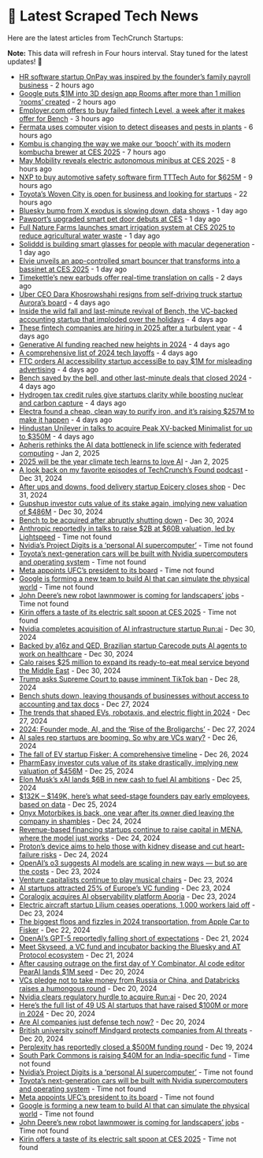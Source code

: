 
# 📰 Latest Scraped Tech News

Here are the latest articles from TechCrunch Startups:

**Note:** This data will refresh in Four hours interval. Stay tuned for the latest updates! 🔄
- [HR software startup OnPay was inspired by the founder’s family payroll business](https://techcrunch.com/2025/01/07/hr-software-startup-onpay-was-inspired-by-the-founders-family-payroll-business/) - 2 hours ago
- [Google puts $1M into 3D design app Rooms after more than 1 million ‘rooms’ created](https://techcrunch.com/2025/01/07/google-puts-1m-into-3d-design-app-rooms-after-more-than-1-million-rooms-created/) - 2 hours ago
- [Employer.com offers to buy failed fintech Level, a week after it makes offer for Bench](https://techcrunch.com/2025/01/07/employer-com-offers-to-buy-failed-fintech-level-a-week-after-it-makes-offer-for-bench/) - 3 hours ago
- [Fermata uses computer vision to detect diseases and pests in plants](https://techcrunch.com/2025/01/07/fermata-uses-computer-vision-to-detect-diseases-and-pests-in-plants/) - 6 hours ago
- [Kombu is changing the way we make our ‘booch’ with its modern kombucha brewer at CES 2025](https://techcrunch.com/2025/01/07/kombu-is-changing-the-way-we-make-our-booch-with-its-modern-kombucha-brewer-at-ces-2025/) - 7 hours ago
- [May Mobility reveals electric autonomous minibus at CES 2025](https://techcrunch.com/2025/01/07/may-mobility-reveals-electric-autonomous-minibus-at-ces-2025/) - 8 hours ago
- [NXP to buy automotive safety software firm TTTech Auto for $625M](https://techcrunch.com/2025/01/07/nxp-to-buy-automotive-safety-software-firm-tttech-auto-for-625m/) - 9 hours ago
- [Toyota’s Woven City is open for business and looking for startups](https://techcrunch.com/2025/01/06/toyotas-woven-city-is-open-for-business-and-looking-for-startups/) - 22 hours ago
- [Bluesky bump from X exodus is slowing down, data shows](https://techcrunch.com/2025/01/06/bluesky-bump-from-x-exodus-is-slowing-down-data-shows/) - 1 day ago
- [Pawport’s upgraded smart pet door debuts at CES](https://techcrunch.com/2025/01/06/pawports-upgraded-smart-pet-door-debuts-at-ces/) - 1 day ago
- [Full Nature Farms launches smart irrigation system at CES 2025 to reduce agricultural water waste](https://techcrunch.com/2025/01/06/full-nature-farms-launches-smart-irrigation-system-at-ces-2025-to-reduce-agricultural-water-waste/) - 1 day ago
- [Soliddd is building smart glasses for people with macular degeneration](https://techcrunch.com/2025/01/06/soliddd-is-building-smart-glasses-for-people-with-macular-degeneration/) - 1 day ago
- [Elvie unveils an app-controlled smart bouncer that transforms into a bassinet at CES 2025](https://techcrunch.com/2025/01/06/elvie-unveils-an-app-controlled-smart-bouncer-that-transforms-into-a-bassinet-at-ces-2025/) - 1 day ago
- [Timekettle’s new earbuds offer real-time translation on calls](https://techcrunch.com/2025/01/05/timekettles-new-earbuds-offer-real-time-translation-on-calls/) - 2 days ago
- [Uber CEO Dara Khosrowshahi resigns from self-driving truck startup Aurora’s board](https://techcrunch.com/2025/01/03/uber-ceo-dara-khosrowshahi-resigns-from-self-driving-truck-startup-auroras-board/) - 4 days ago
- [Inside the wild fall and last-minute revival of Bench, the VC-backed accounting startup that imploded over the holidays](https://techcrunch.com/2025/01/03/inside-the-wild-fall-and-last-minute-revival-of-bench-the-vc-backed-accounting-startup-that-imploded-over-the-holidays/) - 4 days ago
- [These fintech companies are hiring in 2025 after a turbulent year](https://techcrunch.com/2025/01/03/these-fintech-companies-are-hiring-in-2025-after-a-turbulent-year/) - 4 days ago
- [Generative AI funding reached new heights in 2024](https://techcrunch.com/2025/01/03/generative-ai-funding-reached-new-heights-in-2024/) - 4 days ago
- [A comprehensive list of 2024 tech layoffs](https://techcrunch.com/2025/01/03/tech-layoffs-2024-list/) - 4 days ago
- [FTC orders AI accessibility startup accessiBe to pay $1M for misleading advertising](https://techcrunch.com/2025/01/03/ftc-orders-ai-accessibility-startup-accessibe-to-pay-1m-for-misleading-advertising/) - 4 days ago
- [Bench saved by the bell, and other last-minute deals that closed 2024](https://techcrunch.com/2025/01/03/bench-saved-by-the-bell-and-other-last-minute-deals-that-closed-2024/) - 4 days ago
- [Hydrogen tax credit rules give startups clarity while boosting nuclear and carbon capture](https://techcrunch.com/2025/01/03/hydrogen-tax-credit-rules-give-startups-clarity-while-boosting-nuclear-and-carbon-capture/) - 4 days ago
- [Electra found a cheap, clean way to purify iron, and it’s raising $257M to make it happen](https://techcrunch.com/2025/01/03/electra-found-a-cheap-clean-way-to-purify-iron-and-its-raising-257m-to-make-it-happen/) - 4 days ago
- [Hindustan Unilever in talks to acquire Peak XV-backed Minimalist for up to $350M](https://techcrunch.com/2025/01/03/hindustan-unilever-minimalist-acquisition/) - 4 days ago
- [Apheris rethinks the AI data bottleneck in life science with federated computing](https://techcrunch.com/2025/01/02/apheris-rethinks-the-ai-data-bottleneck-in-life-science-with-federated-computing/) - Jan 2, 2025
- [2025 will be the year climate tech learns to love AI](https://techcrunch.com/2025/01/02/2025-will-be-the-year-climate-tech-learns-to-love-ai/) - Jan 2, 2025
- [A look back on my favorite episodes of TechCrunch’s Found podcast](https://techcrunch.com/2024/12/31/a-look-back-on-my-favorite-episodes-of-techcrunchs-found-podcast/) - Dec 31, 2024
- [After ups and downs, food delivery startup Epicery closes shop](https://techcrunch.com/2024/12/31/after-ups-and-down-food-delivery-startup-epicery-closes-shop/) - Dec 31, 2024
- [Gupshup investor cuts value of its stake again, implying new valuation of $486M](https://techcrunch.com/2024/12/30/gupshup-investor-cuts-value-of-its-stake-by-65-implying-new-valuation-of-486m/) - Dec 30, 2024
- [Bench to be acquired after abruptly shutting down](https://techcrunch.com/2024/12/30/bench-to-be-acquired-after-abruptly-shutting-down/) - Dec 30, 2024
- [Anthropic reportedly in talks to raise $2B at $60B valuation, led by Lightspeed](https://techcrunch.com/2025/01/07/anthropic-reportedly-in-talks-to-raise-2b-at-60b-valuation-led-by-lightspeed/) - Time not found
- [Nvidia’s Project Digits is a ‘personal AI supercomputer’](https://techcrunch.com/2025/01/06/nvidias-project-digits-is-a-personal-ai-computer/) - Time not found
- [Toyota’s next-generation cars will be built with Nvidia supercomputers and operating system](https://techcrunch.com/2025/01/06/toyotas-next-generation-cars-will-be-built-with-nvidia-supercomputers-and-operating-system/) - Time not found
- [Meta appoints UFC’s president to its board](https://techcrunch.com/2025/01/06/meta-appoints-ufcs-president-to-its-board/) - Time not found
- [Google is forming a new team to build AI that can simulate the physical world](https://techcrunch.com/2025/01/06/google-is-forming-a-new-team-to-build-ai-that-can-simulate-the-physical-world/) - Time not found
- [John Deere’s new robot lawnmower is coming for landscapers’ jobs](https://techcrunch.com/2025/01/06/john-deeres-new-robot-lawnmower-is-coming-for-landscapers-jobs/) - Time not found
- [Kirin offers a taste of its electric salt spoon at CES 2025](https://techcrunch.com/2025/01/05/kirin-offers-a-taste-of-its-electric-salt-spoon-at-ces-2025/) - Time not found
- [Nvidia completes acquisition of AI infrastructure startup Run:ai](https://techcrunch.com/2024/12/30/nvidia-completes-acquisition-of-ai-infrastructure-startup-runai/) - Dec 30, 2024
- [Backed by a16z and QED, Brazilian startup Carecode puts AI agents to work on healthcare](https://techcrunch.com/2024/12/30/backed-by-a16z-and-qed-brazilian-startup-carecode-puts-ai-agents-to-work-on-healthcare/) - Dec 30, 2024
- [Calo raises $25 million to expand its ready-to-eat meal service beyond the Middle East](https://techcrunch.com/2024/12/30/calo-raises-25-million-to-expand-its-ready-to-eat-meal-service-beyond-middle-east/) - Dec 30, 2024
- [Trump asks Supreme Court to pause imminent TikTok ban](https://techcrunch.com/2024/12/28/trump-asks-supreme-court-to-pause-imminent-tiktok-ban/) - Dec 28, 2024
- [Bench shuts down, leaving thousands of businesses without access to accounting and tax docs](https://techcrunch.com/2024/12/27/bench-shuts-down-leaving-thousands-of-businesses-without-access-to-accounting-and-tax-docs/) - Dec 27, 2024
- [The trends that shaped EVs, robotaxis, and electric flight in 2024](https://techcrunch.com/2024/12/27/the-trends-that-shaped-evs-robotaxis-and-electric-flight-in-2024/) - Dec 27, 2024
- [2024: Founder mode, AI, and the ‘Rise of the Broligarchs’](https://techcrunch.com/podcast/2024-founder-mode-ai-and-the-rise-of-the-broligarchs/) - Dec 27, 2024
- [AI sales rep startups are booming. So why are VCs wary?](https://techcrunch.com/2024/12/26/ai-sdr-startups-are-booming-so-why-are-vcs-wary/) - Dec 26, 2024
- [The fall of EV startup Fisker: A comprehensive timeline](https://techcrunch.com/2024/12/26/the-fall-of-ev-startup-fisker-a-comprehensive-timeline/) - Dec 26, 2024
- [PharmEasy investor cuts value of its stake drastically, implying new valuation of $456M](https://techcrunch.com/2024/12/25/pharmeasy-valued-at-456-million-vs-peak-5-6-billion-investor-data-shows/) - Dec 25, 2024
- [Elon Musk’s xAI lands $6B in new cash to fuel AI ambitions](https://techcrunch.com/2024/12/25/elon-musks-xai-lands-billions-in-new-cash-to-fuel-ai-ambitions/) - Dec 25, 2024
- [$132K – $149K, here’s what seed-stage founders pay early employees, based on data](https://techcrunch.com/2024/12/25/132k-149k-heres-what-seed-stage-founders-pay-early-employees-based-on-data/) - Dec 25, 2024
- [Onyx Motorbikes is back, one year after its owner died leaving the company in shambles](https://techcrunch.com/2024/12/24/onyx-motorbikes-is-back-one-year-after-its-owner-died-leaving-the-company-in-shambles/) - Dec 24, 2024
- [Revenue-based financing startups continue to raise capital in MENA, where the model just works](https://techcrunch.com/2024/12/24/revenue-based-financing-startups-continue-to-raise-capital-in-mena-where-the-model-just-works/) - Dec 24, 2024
- [Proton’s device aims to help those with kidney disease and cut heart-failure risks](https://techcrunch.com/2024/12/24/as-potassium-monitoring-startup-hopes-to-cut-the-risk-of-heart-failure/) - Dec 24, 2024
- [OpenAI’s o3 suggests AI models are scaling in new ways — but so are the costs](https://techcrunch.com/2024/12/23/openais-o3-suggests-ai-models-are-scaling-in-new-ways-but-so-are-the-costs/) - Dec 23, 2024
- [Venture capitalists continue to play musical chairs](https://techcrunch.com/2024/12/23/venture-capitalists-continue-to-play-musical-chairs/) - Dec 23, 2024
- [AI startups attracted 25% of Europe’s VC funding](https://techcrunch.com/2024/12/23/ai-startups-attracted-25-of-europes-vc-funding/) - Dec 23, 2024
- [Coralogix acquires AI observability platform Aporia](https://techcrunch.com/2024/12/23/coralogix-acquires-ai-observability-platform-aporia/) - Dec 23, 2024
- [Electric aircraft startup Lilium ceases operations, 1,000 workers laid off](https://techcrunch.com/2024/12/23/electric-aircraft-startup-lilium-ceases-operations-1000-workers-laid-off/) - Dec 23, 2024
- [The biggest flops and fizzles in 2024 transportation, from Apple Car to Fisker](https://techcrunch.com/2024/12/22/the-biggest-flops-and-fizzles-in-2024-transportation-from-apple-car-to-fisker/) - Dec 22, 2024
- [OpenAI’s GPT-5 reportedly falling short of expectations](https://techcrunch.com/2024/12/21/openais-gpt-5-reportedly-falling-short-of-expectations/) - Dec 21, 2024
- [Meet Skyseed, a VC fund and incubator backing the Bluesky and AT Protocol ecosystem](https://techcrunch.com/2024/12/21/meet-skyseed-a-vc-fund-and-incubator-backing-the-bluesky-and-at-protocol-ecosystem/) - Dec 21, 2024
- [After causing outrage on the first day of Y Combinator, AI code editor PearAI lands $1M seed](https://techcrunch.com/2024/12/20/after-causing-outrage-on-the-first-day-of-y-combinator-ai-code-editor-pearai-lands-1m-seed/) - Dec 20, 2024
- [VCs pledge not to take money from Russia or China, and Databricks raises a humongous round](https://techcrunch.com/2024/12/20/vcs-pledge-not-to-take-money-from-russia-china-databricks-raises-humongous-round/) - Dec 20, 2024
- [Nvidia clears regulatory hurdle to acquire Run:ai](https://techcrunch.com/2024/12/20/nvidia-clears-regulatory-hurdle-to-acquire-runai/) - Dec 20, 2024
- [Here’s the full list of 49 US AI startups that have raised $100M or more in 2024](https://techcrunch.com/2024/12/20/heres-the-full-list-of-49-us-ai-startups-that-have-raised-100m-or-more-in-2024/) - Dec 20, 2024
- [Are AI companies just defense tech now?](https://techcrunch.com/podcast/are-ai-companies-just-defense-tech-now/) - Dec 20, 2024
- [British university spinoff Mindgard protects companies from AI threats](https://techcrunch.com/2024/12/20/british-university-spinoff-mindgard-protects-companies-from-ai-threats/) - Dec 20, 2024
- [Perplexity has reportedly closed a $500M funding round](https://techcrunch.com/2024/12/19/perplexity-has-reportedly-closed-a-500m-funding-round/) - Dec 19, 2024
- [South Park Commons is raising $40M for an India-specific fund](https://techcrunch.com/2025/01/07/south-park-commons-is-raising-40m-for-an-india-specific-fund/) - Time not found
- [Nvidia’s Project Digits is a ‘personal AI supercomputer’](https://techcrunch.com/2025/01/06/nvidias-project-digits-is-a-personal-ai-computer/) - Time not found
- [Toyota’s next-generation cars will be built with Nvidia supercomputers and operating system](https://techcrunch.com/2025/01/06/toyotas-next-generation-cars-will-be-built-with-nvidia-supercomputers-and-operating-system/) - Time not found
- [Meta appoints UFC’s president to its board](https://techcrunch.com/2025/01/06/meta-appoints-ufcs-president-to-its-board/) - Time not found
- [Google is forming a new team to build AI that can simulate the physical world](https://techcrunch.com/2025/01/06/google-is-forming-a-new-team-to-build-ai-that-can-simulate-the-physical-world/) - Time not found
- [John Deere’s new robot lawnmower is coming for landscapers’ jobs](https://techcrunch.com/2025/01/06/john-deeres-new-robot-lawnmower-is-coming-for-landscapers-jobs/) - Time not found
- [Kirin offers a taste of its electric salt spoon at CES 2025](https://techcrunch.com/2025/01/05/kirin-offers-a-taste-of-its-electric-salt-spoon-at-ces-2025/) - Time not found